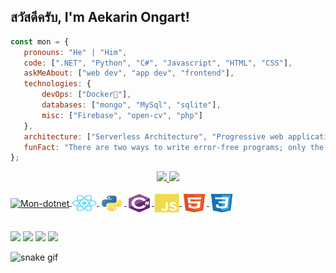## สวัสดีครับ, I'm Aekarin Ongart!
 ```javascript
const mon = {
    pronouns: "He" | "Him",
    code: [".NET", "Python", "C#", "Javascript", "HTML", "CSS"],
    askMeAbout: ["web dev", "app dev", "frontend"],
    technologies: {
        devOps: ["Docker🐳"],
        databases: ["mongo", "MySql", "sqlite"],
        misc: ["Firebase", "open-cv", "php"]
    },
    architecture: ["Serverless Architecture", "Progressive web applications", "Single page applications"],
    funFact: "There are two ways to write error-free programs; only the third one works"
};
```
<div align="center">
    <a href="https://github.com/AekarinOngart">
        <img height="180em" src="https://github-readme-stats.vercel.app/api?username=AekarinOngart&show_icons=true&theme=dracula&include_all_commits=true&count_private=true" />
        <img height="180em" src="https://github-readme-stats.vercel.app/api/top-langs/?username=rafaballerini&layout=compact&langs_count=7&theme=dracula" />
</div>
<div style="display: inline_block"><br>
    <img align="center" alt="Mon-dotnet" height="40" src="https://www.sbr-technologies.com/wp-content/uploads/2021/06/asp-net-logo.png">
    <img align="center" alt="Mon-React" height="30" width="40" src="https://raw.githubusercontent.com/devicons/devicon/master/icons/react/react-original.svg">
    <img align="center" alt="Mon-Python" height="30" width="40" src="https://raw.githubusercontent.com/devicons/devicon/master/icons/python/python-original.svg">
    <img align="center" alt="Mon-Csharp" height="30" width="40" src="https://raw.githubusercontent.com/devicons/devicon/master/icons/csharp/csharp-original.svg">
    <img align="center" alt="Mon-Js" height="30" width="40" src="https://raw.githubusercontent.com/devicons/devicon/master/icons/javascript/javascript-plain.svg">
    <img align="center" alt="Mon-HTML" height="30" width="40" src="https://raw.githubusercontent.com/devicons/devicon/master/icons/html5/html5-original.svg">
    <img align="center" alt="Mon-CSS" height="30" width="40" src="https://raw.githubusercontent.com/devicons/devicon/master/icons/css3/css3-original.svg">

</div>

##

<div>
    <a href="https://www.youtube.com/channel/UC_-uuuZbY0AAt9CViNzvc-Q" target="_blank"><img src="https://img.shields.io/badge/YouTube-FF0000?style=for-the-badge&logo=youtube&logoColor=white" target="_blank"></a>
    <a href="https://instagram.com/rafaballerini" target="_blank"><img src="https://img.shields.io/badge/-Instagram-%23E4405F?style=for-the-badge&logo=instagram&logoColor=white" target="_blank"></a>
    <a href="https://discord.gg/wagxzStdcR" target="_blank"><img src="https://img.shields.io/badge/Discord-7289DA?style=for-the-badge&logo=discord&logoColor=white" target="_blank"></a>
    <a href="mailto:contatorafaballerini@gmail.com"><img src="https://img.shields.io/badge/-Gmail-%23333?style=for-the-badge&logo=gmail&logoColor=white" target="_blank"></a>
</div>
 
![snake gif](https://github.com/AekarinOngart/AekarinOngart/blob/output/github-contribution-grid-snake.gif)
